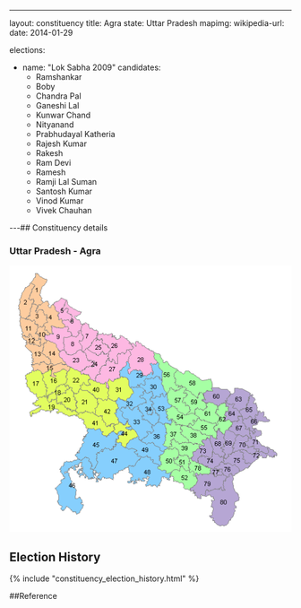 ---
layout: constituency
title: Agra
state: Uttar Pradesh
mapimg: 
wikipedia-url: 
date: 2014-01-29

elections: 
  - name: "Lok Sabha 2009"
    candidates: 
    - Ramshankar 
    - Boby 
    - Chandra Pal 
    - Ganeshi Lal 
    - Kunwar Chand 
    - Nityanand 
    - Prabhudayal Katheria 
    - Rajesh Kumar 
    - Rakesh 
    - Ram Devi 
    - Ramesh 
    - Ramji Lal Suman 
    - Santosh Kumar 
    - Vinod Kumar 
    - Vivek Chauhan 

---## Constituency details
<h3>Uttar Pradesh - Agra </h3>
<img src=/assets/images/states/uttar-pradesh.png></img>

## Election History
{% include "constituency_election_history.html" %}

##Reference
